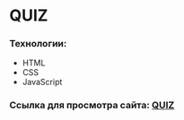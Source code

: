 # QUIZ

### Технологии:

- HTML
- CSS
- JavaScript

### Ссылка для просмотра сайта: [QUIZ](https:// "Сайт на Netlify")
